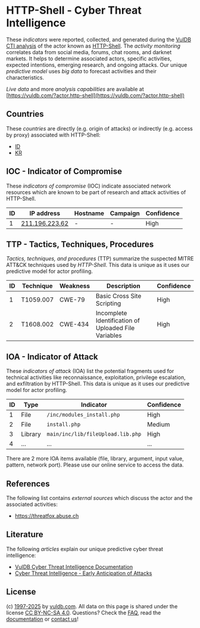 # HTTP-Shell - Cyber Threat Intelligence

These _indicators_ were reported, collected, and generated during the [VulDB CTI analysis](https://vuldb.com/?kb.cti) of the actor known as [HTTP-Shell](https://vuldb.com/?actor.http-shell). The _activity monitoring_ correlates data from social media, forums, chat rooms, and darknet markets. It helps to determine associated actors, specific activities, expected intentions, emerging research, and ongoing attacks. Our unique _predictive model_ uses _big data_ to forecast activities and their characteristics.

_Live data_ and more _analysis capabilities_ are available at [https://vuldb.com/?actor.http-shell](https://vuldb.com/?actor.http-shell)

## Countries

These _countries_ are directly (e.g. origin of attacks) or indirectly (e.g. access by proxy) associated with HTTP-Shell:

* [ID](https://vuldb.com/?country.id)
* [KR](https://vuldb.com/?country.kr)

## IOC - Indicator of Compromise

These _indicators of compromise_ (IOC) indicate associated network resources which are known to be part of research and attack activities of HTTP-Shell.

ID | IP address | Hostname | Campaign | Confidence
-- | ---------- | -------- | -------- | ----------
1 | [211.196.223.62](https://vuldb.com/?ip.211.196.223.62) | - | - | High

## TTP - Tactics, Techniques, Procedures

_Tactics, techniques, and procedures_ (TTP) summarize the suspected MITRE ATT&CK techniques used by _HTTP-Shell_. This data is unique as it uses our predictive model for actor profiling.

ID | Technique | Weakness | Description | Confidence
-- | --------- | -------- | ----------- | ----------
1 | T1059.007 | CWE-79 | Basic Cross Site Scripting | High
2 | T1608.002 | CWE-434 | Incomplete Identification of Uploaded File Variables | High

## IOA - Indicator of Attack

These _indicators of attack_ (IOA) list the potential fragments used for technical activities like reconnaissance, exploitation, privilege escalation, and exfiltration by HTTP-Shell. This data is unique as it uses our predictive model for actor profiling.

ID | Type | Indicator | Confidence
-- | ---- | --------- | ----------
1 | File | `/inc/modules_install.php` | High
2 | File | `install.php` | Medium
3 | Library | `main/inc/lib/fileUpload.lib.php` | High
4 | ... | ... | ...

There are 2 more IOA items available (file, library, argument, input value, pattern, network port). Please use our online service to access the data.

## References

The following list contains _external sources_ which discuss the actor and the associated activities:

* https://threatfox.abuse.ch

## Literature

The following _articles_ explain our unique predictive cyber threat intelligence:

* [VulDB Cyber Threat Intelligence Documentation](https://vuldb.com/?kb.cti)
* [Cyber Threat Intelligence - Early Anticipation of Attacks](https://www.scip.ch/en/?labs.20201022)

## License

(c) [1997-2025](https://vuldb.com/?kb.changelog) by [vuldb.com](https://vuldb.com/?kb.about). All data on this page is shared under the license [CC BY-NC-SA 4.0](https://creativecommons.org/licenses/by-nc-sa/4.0/). Questions? Check the [FAQ](https://vuldb.com/?kb.faq), read the [documentation](https://vuldb.com/?kb) or [contact us](https://vuldb.com/?contact)!
